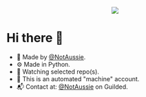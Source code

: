 <p align="center">
  <a href="https://github.com/DenverCoder1/readme-typing-svg"><img src="https://readme-typing-svg.herokuapp.com?lines=Watching+over+CardBoard.;&center=true&width=500&height=50"></a>
</p>

# Hi there 👋

- 📂 Made by [@NotAussie](https://github.com/notaussie).
- ⚙️ Made in Python.
- 👀 Watching selected repo(s).
- 🤖 This is an automated "machine" account.
- 📬 Contact at: [@NotAussie](https://guilded.gg/u/notaussie) on Guilded.
